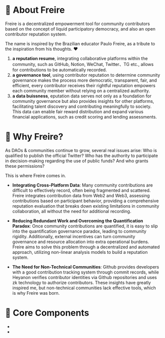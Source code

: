 # 👋 About Freire
Freire is a decentralized empowerment tool for community contributors based on the concept of liquid participatory democracy, and also an open contributor reputation system. 

The name is inspired by the Brazilian educator Paulo Freire, as a tribute to the inspiration from his thoughts. ❤️

1. **a reputation resume**, integrating collaborative platforms within the community, such as GitHub, Notion, WeChat, Twitter、TG etc., allows for contributions to be automatically recorded.
2. **a governance tool**, using contributor reputation to determine community governance makes the process more democratic, transparent, fair, and efficient, every contributor receives their rightful reputation empowers each community member without relying on a centralized authority.
3. **a data buissness**, eputation data serves not only as a foundation for community governance but also provides insights for other platforms, facilitating talent discovery and contributing meaningfully to society. This data can enable fair reward distribution and expand various financial applications, such as credit scoring and lending assessments.

# 👀 Why Freire?

As DAOs & communities continue to grow, several real issues arise: Who is qualified to publish the official Twitter? Who has the authority to participate in decision-making regarding the use of public funds? And who grants these permissions? 

This is where Freire comes in.

- **Integrating Cross-Platform Data**: Many community contributions are difficult to effectively record, often being fragmented and scattered. Freire integrates contribution data from Web2 and Web3, assessing contributions based on participant behavior, providing a comprehensive reputation evaluation that breaks down existing limitations in community collaboration, all without the need for additional recording.

- **Reducing Redundant Work and Overcoming the Quantification Paradox**: Once community contributions are quantified, it is easy to slip into the quantification governance paradox, leading to community rigidity. Additionally, external incentives can turn community governance and resource allocation into extra operational burdens. Freire aims to solve this problem through a decentralized and automated approach, utilizing non-linear analysis models to build a reputation system.

- **The Need for Non-Technical Communities**: Github provides developers with a good contribution tracking system through commit records, while Heyanon verifies contributor identities via Github repositories and uses zk technology to authorize contributors. These insights have greatly inspired me, but non-technical communities lack effective tools, which is why Freire was born.

# 🦾 Core Components

- 
- 
